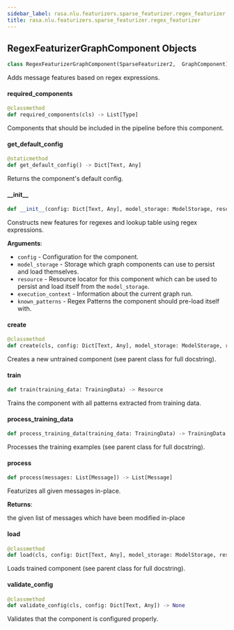 ```yaml
---
sidebar_label: rasa.nlu.featurizers.sparse_featurizer.regex_featurizer
title: rasa.nlu.featurizers.sparse_featurizer.regex_featurizer
---
```

## RegexFeaturizerGraphComponent Objects

```python
class RegexFeaturizerGraphComponent(SparseFeaturizer2,  GraphComponent)
```

Adds message features based on regex expressions.

#### required\_components

```python
@classmethod
def required_components(cls) -> List[Type]
```

Components that should be included in the pipeline before this component.

#### get\_default\_config

```python
@staticmethod
def get_default_config() -> Dict[Text, Any]
```

Returns the component&#x27;s default config.

#### \_\_init\_\_

```python
def __init__(config: Dict[Text, Any], model_storage: ModelStorage, resource: Resource, execution_context: ExecutionContext, known_patterns: Optional[List[Dict[Text, Text]]] = None) -> None
```

Constructs new features for regexes and lookup table using regex expressions.

**Arguments**:

- `config` - Configuration for the component.
- `model_storage` - Storage which graph components can use to persist and load
  themselves.
- `resource` - Resource locator for this component which can be used to persist
  and load itself from the `model_storage`.
- `execution_context` - Information about the current graph run.
- `known_patterns` - Regex Patterns the component should pre-load itself with.

#### create

```python
@classmethod
def create(cls, config: Dict[Text, Any], model_storage: ModelStorage, resource: Resource, execution_context: ExecutionContext) -> RegexFeaturizerGraphComponent
```

Creates a new untrained component (see parent class for full docstring).

#### train

```python
def train(training_data: TrainingData) -> Resource
```

Trains the component with all patterns extracted from training data.

#### process\_training\_data

```python
def process_training_data(training_data: TrainingData) -> TrainingData
```

Processes the training examples (see parent class for full docstring).

#### process

```python
def process(messages: List[Message]) -> List[Message]
```

Featurizes all given messages in-place.

**Returns**:

  the given list of messages which have been modified in-place

#### load

```python
@classmethod
def load(cls, config: Dict[Text, Any], model_storage: ModelStorage, resource: Resource, execution_context: ExecutionContext, **kwargs: Any, ,) -> RegexFeaturizerGraphComponent
```

Loads trained component (see parent class for full docstring).

#### validate\_config

```python
@classmethod
def validate_config(cls, config: Dict[Text, Any]) -> None
```

Validates that the component is configured properly.

